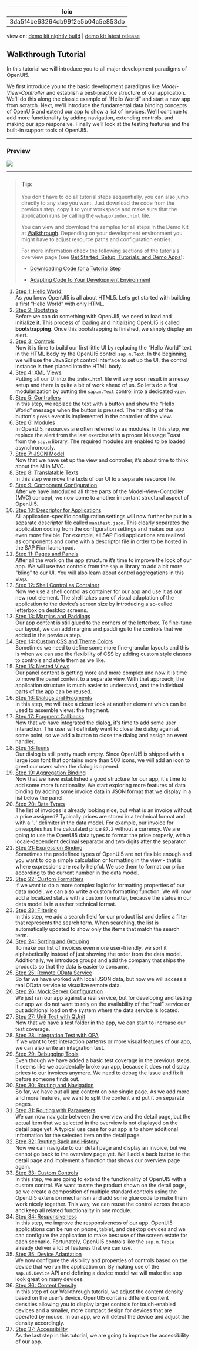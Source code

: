 <!-- loio3da5f4be63264db99f2e5b04c5e853db -->

| loio |
| -----|
| 3da5f4be63264db99f2e5b04c5e853db |

<div id="loio">

view on: [demo kit nightly build](https://sdk.openui5.org/nightly/#/topic/3da5f4be63264db99f2e5b04c5e853db) | [demo kit latest release](https://sdk.openui5.org/topic/3da5f4be63264db99f2e5b04c5e853db)</div>

## Walkthrough Tutorial

In this tutorial we will introduce you to all major development paradigms of OpenUI5.

We first introduce you to the basic development paradigms like *Model-View-Controller* and establish a best-practice structure of our application. We'll do this along the classic example of “Hello World” and start a new app from scratch. Next, we'll introduce the fundamental data binding concepts of OpenUI5 and extend our app to show a list of invoices. We'll continue to add more functionality by adding navigation, extending controls, and making our app responsive. Finally we'll look at the testing features and the built-in support tools of OpenUI5.

***

### Preview

![](images/loio62a5405e63324cb4928e587f518ae13f_HiRes.png)

***

> ### Tip:  
> You don't have to do all tutorial steps sequentially, you can also jump directly to any step you want. Just download the code from the previous step, copy it to your workspace and make sure that the application runs by calling the `webapp/index.html` file.
> 
> You can view and download the samples for all steps in the Demo Kit at [Walkthrough](https://sdk.openui5.org/entity/sap.m.tutorial.walkthrough). Depending on your development environment you might have to adjust resource paths and configuration entries.
> 
> For more information check the following sections of the tutorials overview page \(see [Get Started: Setup, Tutorials, and Demo Apps](Get_Started_Setup_Tutorials_and_Demo_Apps_8b49fc1.md)\):
> 
> -   [Downloading Code for a Tutorial Step](Get_Started_Setup_Tutorials_and_Demo_Apps_8b49fc1.md#loio8b49fc198bf04b2d9800fc37fecbb218__tutorials_download)
> 
> -   [Adapting Code to Your Development Environment](Get_Started_Setup_Tutorials_and_Demo_Apps_8b49fc1.md#loio8b49fc198bf04b2d9800fc37fecbb218__tutorials_adaptation)

1.  [Step 1: Hello World!](Step_1_Hello_World_2680aa9.md "As you know OpenUI5 is
		all about HTML5. Let’s get started with building a first “Hello World” with only
		HTML.")  
As you know OpenUI5 is all about HTML5. Let’s get started with building a first “Hello World” with only HTML.
2.  [Step 2: Bootstrap](Step_2_Bootstrap_fe12df2.md "Before we can do something with OpenUI5, we need to load and
		initialize it. This process of loading and initializing OpenUI5 is called
			bootstrapping. Once this bootstrapping is finished, we simply
		display an alert.")  
Before we can do something with OpenUI5, we need to load and initialize it. This process of loading and initializing OpenUI5 is called **bootstrapping**. Once this bootstrapping is finished, we simply display an alert.
3.  [Step 3: Controls](Step_3_Controls_ddbceec.md "Now it is time to build our first little UI by replacing the “Hello World” text in
		the HTML body by the OpenUI5
		control sap.m.Text. In the beginning, we will use the JavaScript control
		interface to set up the UI, the control instance is then placed into the HTML body. ")  
Now it is time to build our first little UI by replacing the “Hello World” text in the HTML body by the OpenUI5 control `sap.m.Text`. In the beginning, we will use the JavaScript control interface to set up the UI, the control instance is then placed into the HTML body.
4.  [Step 4: XML Views](Step_4_XML_Views_1409791.md "Putting all our UI into the index.html file will very soon result in
		a messy setup and there is quite a bit of work ahead of us. So let’s do a first
		modularization by putting the sap.m.Text control into a dedicated
			view.")  
Putting all our UI into the `index.html` file will very soon result in a messy setup and there is quite a bit of work ahead of us. So let’s do a first modularization by putting the `sap.m.Text` control into a dedicated `view`.
5.  [Step 5: Controllers](Step_5_Controllers_50579dd.md "In this step, we replace the text with a button and show the “Hello World” message
		when the button is pressed. The handling of the button's press event is
		implemented in the controller of the view.")  
In this step, we replace the text with a button and show the “Hello World” message when the button is pressed. The handling of the button's `press` event is implemented in the controller of the view.
6.  [Step 6: Modules](Step_6_Modules_f665d0d.md "In OpenUI5, resources are
		often referred to as modules. In this step, we replace the alert from the last exercise with
		a proper Message Toast from the sap.m library. The required modules are
		enabled to be loaded asynchronously.")  
In OpenUI5, resources are often referred to as modules. In this step, we replace the alert from the last exercise with a proper Message Toast from the `sap.m` library. The required modules are enabled to be loaded asynchronously.
7.  [Step 7: JSON Model](Step_7_JSON_Model_70ef981.md "Now that we have set up the view and controller, it’s about time to think about the M
		in MVC.")  
Now that we have set up the view and controller, it’s about time to think about the M in MVC.
8.  [Step 8: Translatable Texts](Step_8_Translatable_Texts_df86bfb.md "In this step we move the texts of our UI to a separate resource file.")  
In this step we move the texts of our UI to a separate resource file.
9.  [Step 9: Component Configuration](Step_9_Component_Configuration_4cfa608.md "After we have introduced all three parts of the Model-View-Controller (MVC) concept,
		we now come to another important structural aspect of OpenUI5. ")  
After we have introduced all three parts of the Model-View-Controller \(MVC\) concept, we now come to another important structural aspect of OpenUI5.
10. [Step 10: Descriptor for Applications](Step_10_Descriptor_for_Applications_8f93bf2.md "All application-specific configuration settings will now further be put in a separate
		descriptor file called manifest.json. This clearly separates the
		application coding from the configuration settings and makes our app even more flexible. For
		example, all SAP Fiori applications
		are realized as components and come with a descriptor file in order to be hosted in the
			SAP Fiori launchpad.")  
All application-specific configuration settings will now further be put in a separate descriptor file called `manifest.json`. This clearly separates the application coding from the configuration settings and makes our app even more flexible. For example, all SAP Fiori applications are realized as components and come with a descriptor file in order to be hosted in the SAP Fiori launchpad.
11. [Step 11: Pages and Panels](Step_11_Pages_and_Panels_3b9d9f8.md "After all the work on the app structure it’s time to improve the look of our app. We
		will use two controls from the sap.m library to add a bit more &quot;bling&quot; to
		our UI. You will also learn about control aggregations in this step.")  
After all the work on the app structure it’s time to improve the look of our app. We will use two controls from the `sap.m` library to add a bit more "bling" to our UI. You will also learn about control aggregations in this step.
12. [Step 12: Shell Control as Container](Step_12_Shell_Control_as_Container_4df1d91.md "Now we use a shell control as container for our app and use it as our new root
		element. The shell takes care of visual adaptation of the application to the device’s screen
		size by introducing a so-called letterbox on desktop screens.")  
Now we use a shell control as container for our app and use it as our new root element. The shell takes care of visual adaptation of the application to the device’s screen size by introducing a so-called letterbox on desktop screens.
13. [Step 13: Margins and Paddings](Step_13_Margins_and_Paddings_17b87fb.md "Our app content is still glued to the corners of the letterbox. To fine-tune our
		layout, we can add margins and paddings to the controls that we added in the previous step. ")  
Our app content is still glued to the corners of the letterbox. To fine-tune our layout, we can add margins and paddings to the controls that we added in the previous step.
14. [Step 14: Custom CSS and Theme Colors](Step_14_Custom_CSS_and_Theme_Colors_723f4b2.md "Sometimes we need to define some more fine-granular layouts and this is when we can
		use the flexibility of CSS by adding custom style classes to controls and style them as we
		like. ")  
Sometimes we need to define some more fine-granular layouts and this is when we can use the flexibility of CSS by adding custom style classes to controls and style them as we like.
15. [Step 15: Nested Views](Step_15_Nested_Views_df8c9c3.md "Our panel content is getting more and more complex and now it is time to move the
      panel content to a separate view. With that approach, the application structure is much easier
      to understand, and the individual parts of the app can be reused.")  
Our panel content is getting more and more complex and now it is time to move the panel content to a separate view. With that approach, the application structure is much easier to understand, and the individual parts of the app can be reused.
16. [Step 16: Dialogs and Fragments](Step_16_Dialogs_and_Fragments_4da7298.md "In this step, we will take a closer look at another element which can be used to
		assemble views: the fragment. ")  
In this step, we will take a closer look at another element which can be used to assemble views: the fragment.
17. [Step 17: Fragment Callbacks](Step_17_Fragment_Callbacks_354f98e.md "Now that we have integrated the dialog, it's time to add some user interaction. The
		user will definitely want to close the dialog again at some point, so we add a button to
		close the dialog and assign an event handler.")  
Now that we have integrated the dialog, it's time to add some user interaction. The user will definitely want to close the dialog again at some point, so we add a button to close the dialog and assign an event handler.
18. [Step 18: Icons](Step_18_Icons_776f735.md "Our dialog is still pretty much empty. Since OpenUI5 is shipped with a large
		icon font that contains more than 500 icons, we will add an icon to greet our users when the
		dialog is opened.")  
Our dialog is still pretty much empty. Since OpenUI5 is shipped with a large icon font that contains more than 500 icons, we will add an icon to greet our users when the dialog is opened.
19. [Step 19: Aggregation Binding](Step_19_Aggregation_Binding_bf71375.md "Now that we have established a good structure for our app, it's time to add some more
		functionality. We start exploring more features of data binding by adding some invoice data
		in JSON format that we display in a list below the panel.")  
Now that we have established a good structure for our app, it's time to add some more functionality. We start exploring more features of data binding by adding some invoice data in JSON format that we display in a list below the panel.
20. [Step 20: Data Types](Step_20_Data_Types_dfe0465.md "The list of invoices is already looking nice, but what is an invoice without a price
		assigned? Typically prices are stored in a technical format and with a '.'
		delimiter in the data model. For example, our invoice for pineapples has the calculated
		price 87.2 without a currency. We are going to use the OpenUI5 data types to format the
		price properly, with a locale-dependent decimal separator and two digits after the
		separator.")  
The list of invoices is already looking nice, but what is an invoice without a price assigned? Typically prices are stored in a technical format and with a '`.`' delimiter in the data model. For example, our invoice for pineapples has the calculated price `87.2` without a currency. We are going to use the OpenUI5 data types to format the price properly, with a locale-dependent decimal separator and two digits after the separator.
21. [Step 21: Expression Binding](Step_21_Expression_Binding_c98d573.md "Sometimes the predefined types of OpenUI5 are not flexible enough
		and you want to do a simple calculation or formatting in the view - that is where
		expressions are really helpful. We use them to format our price according to the current
		number in the data model.")  
Sometimes the predefined types of OpenUI5 are not flexible enough and you want to do a simple calculation or formatting in the view - that is where expressions are really helpful. We use them to format our price according to the current number in the data model.
22. [Step 22: Custom Formatters](Step_22_Custom_Formatters_0f8626e.md "If we want to do a more complex logic for formatting properties of our data model, we
		can also write a custom formatting function. We will now add a localized status with a
		custom formatter, because the status in our data model is in a rather technical
		format.")  
If we want to do a more complex logic for formatting properties of our data model, we can also write a custom formatting function. We will now add a localized status with a custom formatter, because the status in our data model is in a rather technical format.
23. [Step 23: Filtering](Step_23_Filtering_5295470.md "In this step, we add a search field for our product list and define a filter that
		represents the search term. When searching, the list is automatically updated to show only
		the items that match the search term.")  
In this step, we add a search field for our product list and define a filter that represents the search term. When searching, the list is automatically updated to show only the items that match the search term.
24. [Step 24: Sorting and Grouping](Step_24_Sorting_and_Grouping_c4b2a32.md "To make our list of invoices even more user-friendly, we sort it alphabetically
		instead of just showing the order from the data model. Additionally, we introduce groups and
		add the company that ships the products so that the data is easier to consume.")  
To make our list of invoices even more user-friendly, we sort it alphabetically instead of just showing the order from the data model. Additionally, we introduce groups and add the company that ships the products so that the data is easier to consume.
25. [Step 25: Remote OData Service](Step_25_Remote_OData_Service_4406244.md "So far we have worked with local JSON data, but now we will access a real OData
		service to visualize remote data.")  
So far we have worked with local JSON data, but now we will access a real OData service to visualize remote data.
26. [Step 26: Mock Server Configuration](Step_26_Mock_Server_Configuration_bae9d90.md "We just ran our app against a real service, but for developing and testing our app we
		do not want to rely on the availability of the “real” service or put additional load on the
		system where the data service is located.")  
We just ran our app against a real service, but for developing and testing our app we do not want to rely on the availability of the “real” service or put additional load on the system where the data service is located.
27. [Step 27: Unit Test with QUnit](Step_27_Unit_Test_with_QUnit_e1ce1de.md "Now that we have a test folder in the app, we can start to increase our test
		coverage. ")  
Now that we have a test folder in the app, we can start to increase our test coverage.
28. [Step 28: Integration Test with OPA](Step_28_Integration_Test_with_OPA_9bf4dce.md "If we want to test interaction patterns or more visual features of our app, we can
		also write an integration test. ")  
If we want to test interaction patterns or more visual features of our app, we can also write an integration test.
29. [Step 29: Debugging Tools](Step_29_Debugging_Tools_1ff250c.md "Even though we have added a basic test coverage in the previous steps, it seems like
		we accidentally broke our app, because it does not display prices to our invoices anymore.
		We need to debug the issue and fix it before someone finds out.")  
Even though we have added a basic test coverage in the previous steps, it seems like we accidentally broke our app, because it does not display prices to our invoices anymore. We need to debug the issue and fix it before someone finds out.
30. [Step 30: Routing and Navigation](Step_30_Routing_and_Navigation_e5200ee.md "So far, we have put all app content on one single page. As we add more and more
		features, we want to split the content and put it on separate pages.")  
So far, we have put all app content on one single page. As we add more and more features, we want to split the content and put it on separate pages.
31. [Step 31: Routing with Parameters](Step_31_Routing_with_Parameters_2366345.md "We can now navigate between the overview and the detail page, but the actual item
		that we selected in the overview is not displayed on the detail page yet. A typical use case
		for our app is to show additional information for the selected item on the detail page. ")  
We can now navigate between the overview and the detail page, but the actual item that we selected in the overview is not displayed on the detail page yet. A typical use case for our app is to show additional information for the selected item on the detail page.
32. [Step 32: Routing Back and History](Step_32_Routing_Back_and_History_8ef57cf.md "Now we can navigate to our detail page and display an invoice, but we cannot go back
		to the overview page yet. We'll add a back button to the detail page and implement a
		function that shows our overview page again.")  
Now we can navigate to our detail page and display an invoice, but we cannot go back to the overview page yet. We'll add a back button to the detail page and implement a function that shows our overview page again.
33. [Step 33: Custom Controls](Step_33_Custom_Controls_d12d2ee.md "In this step, we are going to extend the functionality of OpenUI5 with a custom control.
		We want to rate the product shown on the detail page, so we create a composition of multiple
		standard controls using the OpenUI5 extension mechanism and
		add some glue code to make them work nicely together. This way, we can reuse the control
		across the app and keep all related functionality in one module.")  
In this step, we are going to extend the functionality of OpenUI5 with a custom control. We want to rate the product shown on the detail page, so we create a composition of multiple standard controls using the OpenUI5 extension mechanism and add some glue code to make them work nicely together. This way, we can reuse the control across the app and keep all related functionality in one module.
34. [Step 34: Responsiveness](Step_34_Responsiveness_a96e18b.md "In this step, we improve the responsiveness of our app. OpenUI5 applications can be run
		on phone, tablet, and desktop devices and we can configure the application to make best use
		of the screen estate for each scenario. Fortunately, OpenUI5 controls like the
			sap.m.Table already deliver a lot of features that we can
		use.")  
In this step, we improve the responsiveness of our app. OpenUI5 applications can be run on phone, tablet, and desktop devices and we can configure the application to make best use of the screen estate for each scenario. Fortunately, OpenUI5 controls like the `sap.m.Table` already deliver a lot of features that we can use.
35. [Step 35: Device Adaptation](Step_35_Device_Adaptation_d63a15e.md "We now configure the visibility and properties of controls based on the device that
		we run the application on. By making use of the sap.ui.Device API and
		defining a device model we will make the app look great on many devices.")  
We now configure the visibility and properties of controls based on the device that we run the application on. By making use of the `sap.ui.Device` API and defining a device model we will make the app look great on many devices.
36. [Step 36: Content Density](Step_36_Content_Density_d935dbf.md "In this step of our Walkthrough tutorial, we adjust the content density based on the
		user’s device. OpenUI5 contains
		different content densities allowing you to display larger controls for touch-enabled
		devices and a smaller, more compact design for devices that are operated by mouse. In our
		app, we will detect the device and adjust the density accordingly.")  
In this step of our Walkthrough tutorial, we adjust the content density based on the user’s device. OpenUI5 contains different content densities allowing you to display larger controls for touch-enabled devices and a smaller, more compact design for devices that are operated by mouse. In our app, we will detect the device and adjust the density accordingly.
37. [Step 37: Accessibility](Step_37_Accessibility_ff7cab1.md "As the last step in this tutorial, we are going to improve the accessibility of our app.")  
As the last step in this tutorial, we are going to improve the accessibility of our app.

